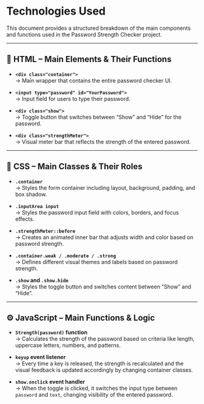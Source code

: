 # Technologies Used

This document provides a structured breakdown of the main components and functions used in the Password Strength Checker project.

---

## 📄 HTML – Main Elements & Their Functions

- **`<div class="container">`**  
  → Main wrapper that contains the entire password checker UI.

- **`<input type="password" id="YourPassword">`**  
  → Input field for users to type their password.

- **`<div class="show">`**  
  → Toggle button that switches between “Show” and “Hide” for the password.

- **`<div class="strengthMeter">`**  
  → Visual meter bar that reflects the strength of the entered password.

---

## 🎨 CSS – Main Classes & Their Roles

- **`.container`**  
  → Styles the form container including layout, background, padding, and box shadow.

- **`.inputArea input`**  
  → Styles the password input field with colors, borders, and focus effects.

- **`.strengthMeter::before`**  
  → Creates an animated inner bar that adjusts width and color based on password strength.

- **`.container.weak / .moderate / .strong`**  
  → Defines different visual themes and labels based on password strength.

- **`.show` and `.show.hide`**  
  → Styles the toggle button and switches content between “Show” and “Hide”.

---

## ⚙️ JavaScript – Main Functions & Logic

- **`Strength(password)` function**  
  → Calculates the strength of the password based on criteria like length, uppercase letters, numbers, and patterns.

- **`keyup` event listener**  
  → Every time a key is released, the strength is recalculated and the visual feedback is updated accordingly by changing container classes.

- **`show.onclick` event handler**  
  → When the toggle is clicked, it switches the input type between `password` and `text`, changing visibility of the entered password.
